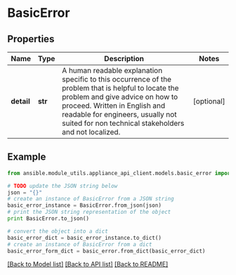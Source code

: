 # BasicError


## Properties
Name | Type | Description | Notes
------------ | ------------- | ------------- | -------------
**detail** | **str** | A human readable explanation specific to this occurrence of the problem that is helpful to locate the problem and give advice on how to proceed. Written in English and readable for engineers, usually not suited for non technical stakeholders and not localized. | [optional] 

## Example

```python
from ansible.module_utils.appliance_api_client.models.basic_error import BasicError

# TODO update the JSON string below
json = "{}"
# create an instance of BasicError from a JSON string
basic_error_instance = BasicError.from_json(json)
# print the JSON string representation of the object
print BasicError.to_json()

# convert the object into a dict
basic_error_dict = basic_error_instance.to_dict()
# create an instance of BasicError from a dict
basic_error_form_dict = basic_error.from_dict(basic_error_dict)
```
[[Back to Model list]](../README.md#documentation-for-models) [[Back to API list]](../README.md#documentation-for-api-endpoints) [[Back to README]](../README.md)


